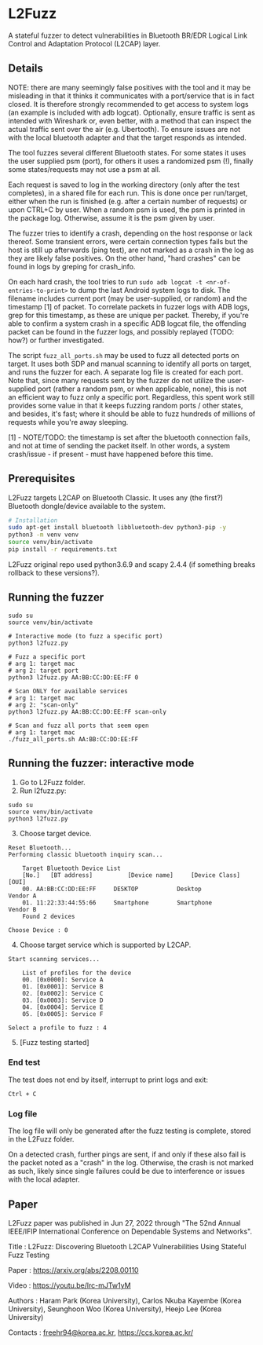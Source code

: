 # L2Fuzz

A stateful fuzzer to detect vulnerabilities in Bluetooth BR/EDR Logical Link Control and Adaptation Protocol (L2CAP) layer.

## Details

NOTE: there are many seemingly false positives with the tool and it may be misleading in that it thinks it communicates with a port/service that is in fact closed.
It is therefore strongly recommended to get access to system logs (an example is included with adb logcat).
Optionally, ensure traffic is sent as intended with Wireshark or, even better, with a method that can inspect the actual traffic sent over the air (e.g. Ubertooth).
To ensure issues are not with the local bluetooth adapter and that the target responds as intended.


The tool fuzzes several different Bluetooth states. For some states it uses the user supplied psm (port), for others
it uses a randomized psm (!), finally some states/requests may not use a psm at all.

Each request is saved to log in the working directory (only after the test completes), in a shared file for each run.
This is done once per run/target, either when the run is finished (e.g. after a certain number of requests) or upon CTRL+C by user.
When a random psm is used, the psm is printed in the package log. Otherwise, assume it is the psm given by user.

The fuzzer tries to identify a crash, depending on the host response or lack thereof.
Some transient errors, were certain connection types fails but the host is still up afterwards (ping test), are not marked as a crash in the log as they are likely false positives.
On the other hand, "hard crashes" can be found in logs by greping for crash\_info.

On each hard crash, the tool tries to run `sudo adb logcat -t <nr-of-entries-to-print>` to dump the last Android system logs to disk.
The filename includes current port (may be user-supplied, or random) and the timestamp [1] of packet.
To correlate packets in fuzzer logs with ADB logs, grep for this timestamp, as these are unique per packet.
Thereby, if you're able to confirm a system crash in a specific ADB logcat file, the offending packet can be found in the fuzzer logs, and possibly replayed (TODO: how?) or further investigated.

The script `fuzz_all_ports.sh` may be used to fuzz all detected ports on target.
It uses both SDP and manual scanning to identify all ports on target, and runs the fuzzer for each.
A separate log file is created for each port.
Note that, since many requests sent by the fuzzer do not utilize the user-supplied port (rather a random psm, or when applicable, none),
this is not an efficient way to fuzz only a specific port.
Regardless, this spent work still provides some value in that it keeps fuzzing random ports / other states, and besides,
it's fast; where it should be able to fuzz hundreds of millions of requests while you're away sleeping.


[1] - NOTE/TODO: the timestamp is set after the bluetooth connection fails, and not at time of sending the packet itself.
In other words, a system crash/issue - if present - must have happened before this time.


## Prerequisites

L2Fuzz targets L2CAP on Bluetooth Classic. It uses any (the first?) Bluetooth dongle/device available to the system.

```bash
# Installation
sudo apt-get install bluetooth libbluetooth-dev python3-pip -y
python3 -m venv venv
source venv/bin/activate
pip install -r requirements.txt
```

L2Fuzz original repo used python3.6.9 and scapy 2.4.4 (if something breaks rollback to these versions?).

## Running the fuzzer
```
sudo su
source venv/bin/activate

# Interactive mode (to fuzz a specific port)
python3 l2fuzz.py

# Fuzz a specific port
# arg 1: target mac
# arg 2: target port
python3 l2fuzz.py AA:BB:CC:DD:EE:FF 0

# Scan ONLY for available services
# arg 1: target mac
# arg 2: "scan-only"
python3 l2fuzz.py AA:BB:CC:DD:EE:FF scan-only

# Scan and fuzz all ports that seem open
# arg 1: target mac
./fuzz_all_ports.sh AA:BB:CC:DD:EE:FF
```

## Running the fuzzer: interactive mode

1. Go to L2Fuzz folder.
2. Run l2fuzz.py:
```
sudo su
source venv/bin/activate
python3 l2fuzz.py
```
3. Choose target device.
```
Reset Bluetooth...
Performing classic bluetooth inquiry scan...

	Target Bluetooth Device List
	[No.]	[BT address]		  [Device name]		[Device Class]	  	[OUI]
	00.	AA:BB:CC:DD:EE:FF	  DESKTOP       	Desktop   	      	Vendor A
	01.	11:22:33:44:55:66	  Smartphone    	Smartphone	      	Vendor B
	Found 2 devices

Choose Device : 0
```
4. Choose target service which is supported by L2CAP.

```
Start scanning services...

	List of profiles for the device
	00. [0x0000]: Service A
	01. [0x0001]: Service B
	02. [0x0002]: Service C
	03. [0x0003]: Service D
	04. [0x0004]: Service E
	05. [0x0005]: Service F

Select a profile to fuzz : 4
```
5. [Fuzz testing started]

### End test

The test does not end by itself, interrupt to print logs and exit:

```
Ctrl + C
```

### Log file

The log file will only be generated after the fuzz testing is complete, stored in the L2Fuzz folder.

On a detected crash, further pings are sent, if and only if these also fail is the packet noted as a "crash" in the log.
Otherwise, the crash is not marked as such, likely since single failures could be due to interference or issues with the local adapter.

## Paper

L2Fuzz paper was published in Jun 27, 2022 through "The 52nd Annual IEEE/IFIP International Conference on Dependable Systems and Networks".

Title : L2Fuzz: Discovering Bluetooth L2CAP Vulnerabilities Using Stateful Fuzz Testing

Paper : https://arxiv.org/abs/2208.00110

Video : https://youtu.be/lrc-mJTw1yM

Authors : Haram Park (Korea University), Carlos Nkuba Kayembe (Korea University), Seunghoon Woo (Korea University), Heejo Lee (Korea University)

Contacts : freehr94@korea.ac.kr, https://ccs.korea.ac.kr/

